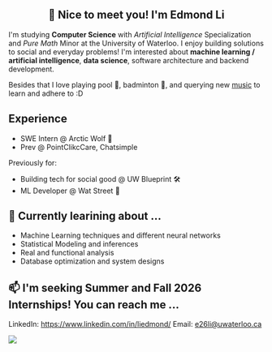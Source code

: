 <h2 align="center">👋 Nice to meet you! I'm Edmond Li  </h1>

<!--
**EdmondLi1/EdmondLi1** is a ✨ _special_ ✨ repository because its `README.md` (this file) appears on your GitHub profile.

Here are some ideas to get you started:

- 🔭 I’m currently working on ...
- 🌱 I’m currently learning ...
- 👯 I’m looking to collaborate on ...
- 🤔 I’m looking for help with ...
- 💬 Ask me about ...
- 📫 How to reach me: ...
- 😄 Pronouns: ...
- ⚡ Fun fact: ...


## Languages

![](https://img.shields.io/badge/JavaScript-black?style=flat&logo=javascript&logoColor=yellow)
![](https://img.shields.io/badge/HTML5-E34F26?style=flat&logo=html5&logoColor=white)
![](https://img.shields.io/badge/CSS3-1572B6?style=flat&logo=css3&logoColor=white)
![](https://img.shields.io/badge/Python-FFD43B?style=flat&logo=python&logoColor=blue)
![](https://img.shields.io/badge/TypeScript-white?style=flat&logo=typescript&logoColor=blue)
![](https://img.shields.io/badge/Java-007396?style=flat&logo=Java&logoColor=white)
![](https://img.shields.io/badge/C++-white?style=flat&logo=c%2B%2B&logoColor=00599C)
![](https://img.shields.io/badge/C-white?style=flat&logo=C&logoColor=00599C)
![](https://img.shields.io/badge/Racket-white?style=flat&logo=Racket&logoColor=9F1D20)

## Technologies
![](https://img.shields.io/badge/React-20232A?style=flat&logo=react&logoColor=61DAFB)
![](https://img.shields.io/badge/Next.js-000000?style=flat&logo=nextdotjs&logoColor=white)
-->

I'm studying **Computer Science** with _Artificial Intelligence_ Specialization and _Pure Math_ Minor at the University of Waterloo. I enjoy building solutions to social and everyday problems! I'm interested about **machine learning / artificial intelligence**, **data science**, software architecture and backend development.

Besides that I love  playing pool 🎱, badminton 🏸, and querying new  [music](https://www.last.fm/user/edmond__li) to learn and adhere to :D

## Experience

- SWE Intern @ Arctic Wolf 🐺
- Prev @ PointClikcCare, Chatsimple 

Previously for:
- Building tech for social good @ UW Blueprint 🛠️
- ML Developer @ Wat Street 💸

## 🌱 Currently learining about ...
- Machine Learning techniques and different neural networks
- Statistical Modeling and inferences
- Real and functional analysis
- Database optimization and system designs

## 📫 I'm seeking Summer and Fall 2026 Internships! You can reach me  ...

LinkedIn: https://www.linkedin.com/in/liedmond/
Email: e26li@uwaterloo.ca


<!-- ![EdmondLi1's Stats](https://github-readme-stats.vercel.app/api?username=EdmondLi1&theme=vue-dark&show_icons=true&hide_border=false&count_private=true) -->

<p align="left"> <img src="https://komarev.com/ghpvc/?username=EdmondLi1&color=blue"> </p>
